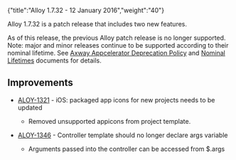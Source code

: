 {"title":"Alloy 1.7.32 - 12 January 2016","weight":"40"}

Alloy 1.7.32 is a patch release that includes two new features.

As of this release, the previous Alloy patch release is no longer supported. Note: major and minor releases continue to be supported according to their nominal lifetime. See [Axway Appcelerator Deprecation Policy](/docs/appc/AMPLIFY_Appcelerator_Services_Overview/Axway_Appcelerator_Deprecation_Policy/) and [Nominal Lifetimes](/docs/appc/AMPLIFY_Appcelerator_Services_Overview/Axway_Appcelerator_Product_Lifecycle/#nominal-lifetimes) documents for details.

## Improvements

* [ALOY-1321](https://jira.appcelerator.org/browse/ALOY-1321) - iOS: packaged app icons for new projects needs to be updated

    * Removed unsupported appicons from project template.

* [ALOY-1346](https://jira.appcelerator.org/browse/ALOY-1346) - Controller template should no longer declare args variable

    * Arguments passed into the controller can be accessed from $.args
